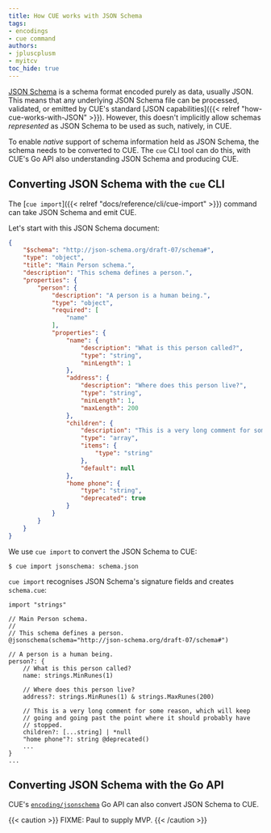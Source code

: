 ```yaml
---
title: How CUE works with JSON Schema
tags:
- encodings
- cue command
authors:
- jpluscplusm
- myitcv
toc_hide: true
---
```


[JSON Schema](https://json-schema.org/) is a schema format encoded purely as
data, usually JSON. This means that any underlying JSON Schema file can be
processed, validated, or emitted by CUE's standard
[JSON capabilities]({{< relref "how-cue-works-with-JSON" >}}).
However, this doesn't implicitly allow schemas *represented* as JSON Schema to
be used as such, natively, in CUE.

To enable *native* support of schema information held as JSON Schema,
the schema needs to be converted to CUE.
The `cue` CLI tool can do this,
with CUE's Go API also understanding JSON Schema and producing CUE.

## Converting JSON Schema with the `cue` CLI

The [`cue import`]({{< relref "docs/reference/cli/cue-import" >}}) command can
take JSON Schema and emit CUE.

Let's start with this JSON Schema document:

```json { title="schema.json" }
{
    "$schema": "http://json-schema.org/draft-07/schema#",
    "type": "object",
    "title": "Main Person schema.",
    "description": "This schema defines a person.",
    "properties": {
        "person": {
            "description": "A person is a human being.",
            "type": "object",
            "required": [
                "name"
            ],
            "properties": {
                "name": {
                    "description": "What is this person called?",
                    "type": "string",
                    "minLength": 1
                },
                "address": {
                    "description": "Where does this person live?",
                    "type": "string",
                    "minLength": 1,
                    "maxLength": 200
                },
                "children": {
                    "description": "This is a very long comment for some reason, which will keep going and going past the point where it should probably have stopped.",
                    "type": "array",
                    "items": {
                        "type": "string"
                    },
                    "default": null
                },
                "home phone": {
                    "type": "string",
                    "deprecated": true
                }
            }
        }
    }
}
```

We use `cue import` to convert the JSON Schema to CUE:

```text { title="TERMINAL" codeToCopy="Y3VlIGltcG9ydCBqc29uc2NoZW1hOiBzY2hlbWEuanNvbg==" }
$ cue import jsonschema: schema.json
```
`cue import` recognises JSON Schema's signature fields and creates `schema.cue`:

```cue { title="schema.cue" }
import "strings"

// Main Person schema.
//
// This schema defines a person.
@jsonschema(schema="http://json-schema.org/draft-07/schema#")

// A person is a human being.
person?: {
	// What is this person called?
	name: strings.MinRunes(1)

	// Where does this person live?
	address?: strings.MinRunes(1) & strings.MaxRunes(200)

	// This is a very long comment for some reason, which will keep
	// going and going past the point where it should probably have
	// stopped.
	children?: [...string] | *null
	"home phone"?: string @deprecated()
	...
}
...
```
## Converting JSON Schema with the Go API

CUE's 
[`encoding/jsonschema`](https://pkg.go.dev/cuelang.org/go/encoding/jsonschema)
Go API can also convert JSON Schema to CUE.

{{< caution >}}
FIXME: Paul to supply MVP.
{{< /caution >}}
